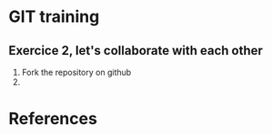 # GIT training

## Exercice 2, let's collaborate with each other

1. Fork the repository on github
2. 

# References

